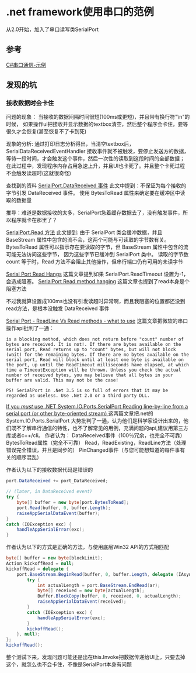 # .net framework使用串口的范例
从2.0开始，加入了串口读写类SerialPort

## 参考
[C#串口通信-示例](https://www.cnblogs.com/chinahunter/p/10934387.html)


## 发现的坑
### 接收数据时会卡住
问题的现象：
当接收的数据间隔时间很短(100ms或更短)，并且带有换行符"\n"的时候，
如果操作ui把接收并显示数据的textbox清空，然后整个程序会卡住，要等很久才会恢复(甚至恢复不了卡到死)

现象的分析:
通过打印日志分析得出，当清空textbox后，SerialDataReceivedEventHandler 接收事件就不被触发，要停止发送方的数据，等待一段时间，才会触发这个事件，然后一次性的读取到这段时间的全部数据；
在此过程中，发现程序内存占用急速上升，并且UI也卡死了。并且整个卡死过程不会触发读超时(这就很奇怪)


查找到的资料
[SerialPort.DataReceived 事件](https://docs.microsoft.com/zh-cn/dotnet/api/system.io.ports.serialport.datareceived)
此文中提到：不保证为每个接收的字节引发 DataReceived 事件。 使用 BytesToRead 属性来确定要在缓冲区中读取的数据量

推导：难道是数据接收的太多，SerialPort急着缓存数据去了，没有触发事件，所以程序就卡在那里了？

[SerialPort.Read 方法](https://docs.microsoft.com/zh-cn/dotnet/api/system.io.ports.serialport.read)
此文提到: 由于 SerialPort 类会缓冲数据，并且 BaseStream 属性中包含的流不会，这两个可能与可读取的字节数有关。 BytesToRead 属性可以指示存在要读取的字节，但 BaseStream 属性中包含的流可能无法访问这些字节，
因为这些字节已缓冲到 SerialPort 类中。
读取的字节数 count 等于时，Read 方法不会阻止其他操作，但串行端口仍有可用的未读字节

[Serial Port Read Hangs](https://social.msdn.microsoft.com/Forums/en-US/0ae1d0e3-3853-4b99-b486-f9944b5cf907/serial-port-read-hangs?forum=Vsexpressvb)
这篇文章提到如果 SerialPort.ReadTimeout 设置为-1，会造成阻塞。
[SerialPort Read method hanging](https://social.msdn.microsoft.com/Forums/en-US/32281c77-f3dc-4d6d-b675-3592d86a0288/serialport-read-method-hanging?forum=csharpgeneral)
这篇文章也提到了read本身是个阻塞方法

不过我就算设置成100ms也没有引发读超时异常啊，而且我阻塞的位置都还没到read方法，是根本没触发 DataReceived 事件


[Serial Port - ReadLine Vs Read methods - what to use](https://social.msdn.microsoft.com/Forums/vstudio/en-US/2e881834-5b68-4935-a185-c90e71aff7ad/serial-port-readline-vs-read-methods-what-to-use?forum=netfxbcl)
这篇文章把微软的串口操作api批判了一通：
```
is a blocking method, which does not return before "count" number of bytes are received. It is not!. If there are bytes available on the serial port, Read returns up to "count" bytes, but will not block (wait) for the remaining bytes. If there are no bytes available on the serial port, Read will block until at least one byte is available on the port, up until the ReadTimeout milliseconds have elapsed, at which time a TimeoutException will be thrown. Unless you check the actual number of received bytes, you may believe that all bytes in your buffer are valid. This may not be the case!

PS! SerialPort in .Net 3.5 is so full of errors that it may be regarded as useless. Use .Net 2.0 or a third party DLL.
```

[If you *must* use .NET System.IO.Ports.SerialPort ](https://www.sparxeng.com/blog/software/must-use-net-system-io-ports-serialport)
[Reading line-by-line from a serial port (or other byte-oriented stream) ](https://www.sparxeng.com/blog/software/reading-lines-serial-port)
这两篇文章把.net的 System.IO.Ports.SerialPort 大势批判了一通，认为他们是科学家设计出来的，他们既不了解串行通信的特性，也不了解常见的用例，充满问题的api,建议用第三方库或者c++/cli。
作者认为：
DataReceived事件（100％冗余，也完全不可靠）
BytesToRead属性（完全不可靠）
Read，ReadExisting，ReadLine方法（处理错误完全错误，并且是同步的）
PinChanged事件（与您可能想知道的每件事有关的顺序混乱）

作者认为以下的接收数据代码是错误的
```C#
port.DataReceived += port_DataReceived;

// (later, in DataReceived event)
try {
    byte[] buffer = new byte[port.BytesToRead];
    port.Read(buffer, 0, buffer.Length);
    raiseAppSerialDataEvent(buffer);
}
catch (IOException exc) {
    handleAppSerialError(exc);
}
```

作者认为以下的方式是正确的方法，与使用底层Win32 API的方式相匹配

```C#
byte[] buffer = new byte[blockLimit];
Action kickoffRead = null;
kickoffRead = delegate {
    port.BaseStream.BeginRead(buffer, 0, buffer.Length, delegate (IAsyncResult ar) {
        try {
            int actualLength = port.BaseStream.EndRead(ar);
            byte[] received = new byte[actualLength];
            Buffer.BlockCopy(buffer, 0, received, 0, actualLength);
            raiseAppSerialDataEvent(received);
        }
        catch (IOException exc) {
            handleAppSerialError(exc);
        }
        kickoffRead();
    }, null);
};
kickoffRead();
```

整个测试下来，发现问题可能还是出在this.Invoke把数据传递给UI上，只要去掉这个，就怎么也不会卡住，不像是SerialPort本身有问题

